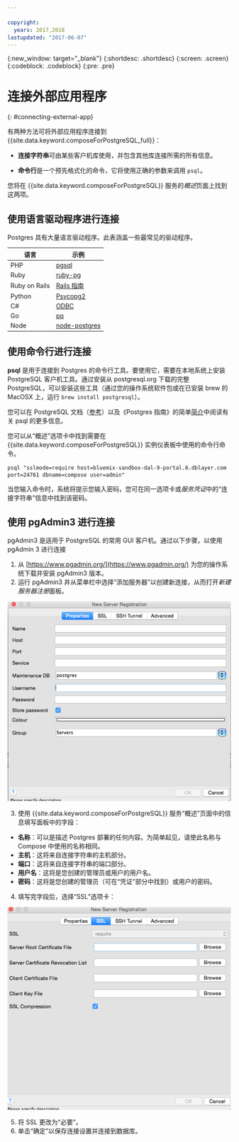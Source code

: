 ```yaml
---

copyright:
  years: 2017,2018
lastupdated: "2017-06-07"
---
```


{:new_window: target="_blank"}
{:shortdesc: .shortdesc}
{:screen: .screen}
{:codeblock: .codeblock}
{:pre: .pre}

# 连接外部应用程序
{: #connecting-external-app}

有两种方法可将外部应用程序连接到 {{site.data.keyword.composeForPostgreSQL_full}}：

- **连接字符串**可由某些客户机库使用，并包含其他库连接所需的所有信息。

- **命令行**是一个预先格式化的命令，它将使用正确的参数来调用 `psql`。

您将在 {{site.data.keyword.composeForPostgreSQL}} 服务的*概述*页面上找到这两项。

## 使用语言驱动程序进行连接

Postgres 具有大量语言驱动程序。此表涵盖一些最常见的驱动程序。

语言|示例
----------|-----------
PHP|[pgsql](http://php.net/manual/en/pgsql.examples-basic.php)
Ruby|[ruby-pg](https://bitbucket.org/ged/ruby-pg/wiki/Home)
Ruby on Rails|[Rails 指南](http://edgeguides.rubyonrails.org/configuring.html#configuring-a-postgresql-database)
Python|[Psycopg2](https://wiki.postgresql.org/wiki/Psycopg2_Tutorial)
C#|[ODBC](https://wiki.postgresql.org/wiki/Using_Microsoft_.NET_with_the_PostgreSQL_Database_Server_via_ODBC)
Go|[pq](https://godoc.org/github.com/lib/pq)
Node|[node-postgres](https://github.com/brianc/node-postgres/wiki/Example)

## 使用命令行进行连接

**psql** 是用于连接到 Postgres 的命令行工具。要使用它，需要在本地系统上安装 PostgreSQL 客户机工具。通过安装从 postgresql.org 下载的完整 PostgreSQL，可以安装这些工具（通过您的操作系统软件包或在已安装 brew 的 MacOSX 上，运行 `brew install postgresql`）。   

您可以在 PostgreSQL 文档（[参考](https://www.postgresql.org/docs/current/static/app-psql.html)）以及《Postgres 指南》的简单[简介](http://postgresguide.com/utilities/psql.html)中阅读有关 psql 的更多信息。

您可以从“概述”选项卡中找到需要在 {{site.data.keyword.composeForPostgreSQL}} 实例仪表板中使用的命令行命令。

```
psql "sslmode=require host=bluemix-sandbox-dal-9-portal.6.dblayer.com port=24761 dbname=compose user=admin"
```

当您输入命令时，系统将提示您输入密码，您可在同一选项卡或*服务凭证*中的“连接字符串”信息中找到该密码。

## 使用 pgAdmin3 进行连接

pgAdmin3 是适用于 PostgreSQL 的常用 GUI 客户机。通过以下步骤，以使用 pgAdmin 3 进行连接

1. 从 [https://www.pgadmin.org/](https://www.pgadmin.org/) 为您的操作系统下载并安装 pgAdmin3 版本。
2. 运行 pgAdmin3 并从菜单栏中选择“添加服务器”以创建新连接，从而打开*新建服务器注册*面板。

  ![pgAdmin3 中“新建服务器注册”面板。属性选项卡。](./images/pgadmin.png "pgAdmin3 中“新建服务器注册”面板的属性选项卡。")

3. 使用 {{site.data.keyword.composeForPostgreSQL}} 服务“概述”页面中的信息填写面板中的字段：

  * **名称**：可以是描述 Postgres 部署的任何内容。为简单起见，请使此名称与 Compose 中使用的名称相同。
  * **主机**：这将来自连接字符串的主机部分。
  * **端口**：这将来自连接字符串的端口部分。
  * **用户名**：这将是您创建的管理员或用户的用户名。
  * **密码**：这将是您创建的管理员（可在“凭证”部分中找到）或用户的密码。

4. 填写完字段后，选择“SSL”选项卡：

  ![pgAdmin3 中“新建服务器注册”面板。SS了 选项卡。](./images/pgadmin_ssl.png "pgAdmin3 中“新建服务器注册”面板的 SSL 选项卡。")

5. 将 SSL 更改为“必要”。
6. 单击“确定”以保存连接设置并连接到数据库。
